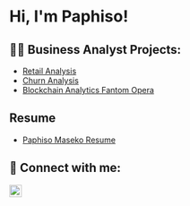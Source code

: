 <h1>Hi, I'm Paphiso! </h1>

<h2>👨‍💻 Business Analyst Projects:</h2>

  - [Retail Analysis](https://github.com/MasekoPaphiso/Retail-Analysis.git)
  - [Churn Analysis](https://github.com/MasekoPaphiso/Churn-Analysis.git)
  - [Blockchain Analytics Fantom Opera](https://github.com/MasekoPaphiso/Luxury-Watch-Analysis/blob/main/README.md)

<h2>Resume</h2>

- [Paphiso Maseko Resume](https://github.com/MasekoPaphiso/MasekoPaphiso/blob/main/General%20Resume_Paphiso%20Maseko.pdf)

<h2> 🤳 Connect with me:</h2>

[<img align="left" alt="JoshMadakor | LinkedIn" width="22px" src="https://cdn.jsdelivr.net/npm/simple-icons@v3/icons/linkedin.svg" />][linkedin]



[linkedin]: https://www.linkedin.com/in/paphiso-maseko-06a548113?lipi=urn%3Ali%3Apage%3Ad_flagship3_profile_view_base_contact_details%3BtPkFwfwzSQqF2SpIrv3nmQ%3D%3D

